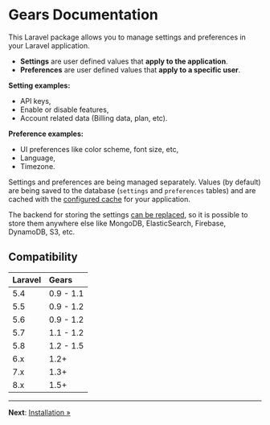# Gears Documentation

This Laravel package allows you to manage settings and preferences in your Laravel application.

- **Settings** are user defined values that **apply to the application**.
- **Preferences** are user defined values that **apply to a specific user**.

**Setting examples:**

- API keys,
- Enable or disable features,
- Account related data (Billing data, plan, etc).

**Preference examples:**

- UI preferences like color scheme, font size, etc,
- Language,
- Timezone.

Settings and preferences are being managed separately. Values (by default) are being saved to the
database (`settings` and `preferences` tables) and are cached with the
[configured cache](https://laravel.com/docs/8.x/cache) for your application.

The backend for storing the settings [can be replaced](custom-backend.md), so it is
possible to store them anywhere else like MongoDB, ElasticSearch, Firebase, DynamoDB, S3, etc.

## Compatibility

| Laravel | Gears     |
|:--------|:----------|
| 5.4     | 0.9 - 1.1 |
| 5.5     | 0.9 - 1.2 |
| 5.6     | 0.9 - 1.2 |
| 5.7     | 1.1 - 1.2 |
| 5.8     | 1.2 - 1.5 |
| 6.x     | 1.2+      |
| 7.x     | 1.3+      |
| 8.x     | 1.5+      |

---

**Next**: [Installation &raquo;](installation.md)


